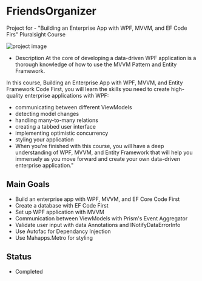# FriendsOrganizer
Project for - "Building an Enterprise App with WPF, MVVM, and EF Code Firs" Pluralsight Course

![project image](https://github.com/VeselinovStf/FriendsOrganizer/repoImg/demoFO.bmp)

- Description
At the core of developing a data-driven WPF application is a thorough knowledge of how to use the MVVM Pattern and Entity Framework.

In this course, Building an Enterprise App with WPF, MVVM, and Entity Framework Code First, you will learn the skills you need to create high-quality enterprise applications with WPF:

- communicating between different ViewModels
- detecting model changes
- handling many-to-many relations
- creating a tabbed user interface
- implementing optimistic concurrency
- styling your application
- When you're finished with this course, you will have a deep understanding of WPF, MVVM, and Entity Framework that will help you immensely as you move forward and create your own data-driven enterprise application."

## Main Goals

- Build an enterprise app with WPF, MVVM, and EF Core Code First
- Create a database with EF Code First
- Set up WPF application with MVVM
- Communication between ViewModels with Prism's Event Aggregator
- Validate user input with data Annotations and INotifyDataErrorInfo
- Use Autofac for Dependancy Injection
- Use Mahapps.Metro for styling

## Status

- Completed
